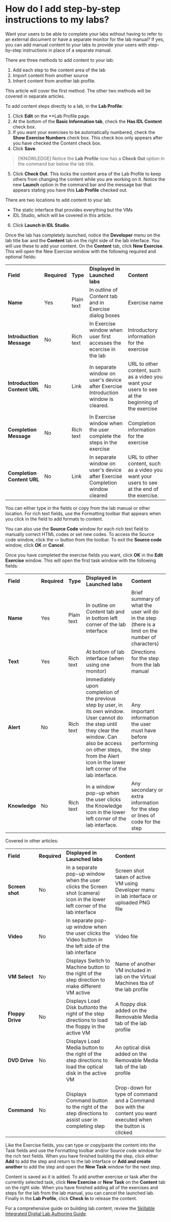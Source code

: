 # How do I add step-by-step instructions to my labs?

Want your users to be able to complete your labs without having to refer to an external document or have a separate monitor for the lab manual? If yes, you can add manual content to your labs to provide your users with step-by-step instructions in place of a separate manual.

There are three methods to add content to your lab: 
1. Add each step to the content area of the lab
1. Import content from another source
1. Inherit content from another lab profile. 

This article will cover the first method. The other two methods will be covered in separate articles.

To add content steps directly to a lab, in the **Lab Profile**:
1. Click **Edit** on the **Lab Profile page. 
1. At the bottom of the **Basic Information tab**, check the **Has IDL Content** check box. 
1. If you want your exercises to be automatically numbered, check the **Show Exercise Numbers** check box. This check box only appears after you have checked the Content check box. 
1. Click **Save**. 

> [!KNOWLEDGE] Notice the **Lab Profile** now has a **Check Out** option in the command bar below the lab title.

5. Click **Check Out**. This locks the content area of the Lab Profile to keep others from changing the content while you are working on it. Notice the new **Launch** option in the command bar and the message bar that appears stating you have this **Lab Profile** checked out.

There are two locations to add content to your lab: 
- The static interface that provides everything but the VMs
- IDL Studio, which will be covered in this article. 

6. Click **Launch in IDL Studio**.

Once the lab has completely launched, notice the **Developer** menu on the lab title bar and the **Content** tab on the right side of the lab interface. You will use these to add your content. On the **Content** tab, click **New Exercise**. This will open the New Exercise window with the following required and optional fields:

||||||
|---|---|---|---|---|
|**Field**|**Required**|**Type**|**Displayed in Launched labs**|**Content**|
**Name**|Yes|Plain text|In outline of Content tab and in Exercise dialog boxes|Exercise name|
|**Introduction Message**|No|Rich text|In Exercise window when user first accesses the ecercise in the lab| Introductory information for the exercise|
**Introduction Content URL**|No|Link|In separate window on user's device after Exercise Introduction window is cleared.|URL to other content, such as a video you want your users to see at the beginning of the exercise|
**Completion Message**|No|Rich text|In Exercise window when the user complete the steps in the exercise| Completion information for the exercise|
**Completion Content URL**|No|Link|In separate window on user's device after Exercise Completion window cleared|URL to other content, such as a video you want your users to see at the end of the exercise. 

You can either type in the fields or copy from the lab manual or other location. For rich text fields, use the Formatting toolbar that appears when you click in the field to add formats to content. 

You can also use the **Source Code** window for each rich text field to manually correct HTML codes or set new codes. To access the Source code window, click the ```<>``` button from the toolbar. To exit the **Source code** window, click **OK** or **Cancel**.

Once you have completed the exercise fields you want, click **OK** in the **Edit Exercise** window. This will open the first task window with the following fields:

||||||
|---|---|---|---|---|
|**Field**|**Required**|**Type**|**Displayed in Launched labs**|**Content**|
|**Name**|Yes|Plain text|In outline on Content tab and in bottom left corner of the lab interface|Brief summary of what the user will do in the step (there is a limit on the number of characters)|
|**Text**|Yes|Rich text|At bottom of lab interface (when using one monitor)|Directions for the step from the lab manual|
|**Alert**|No|Rich text|Immediately upon completion of the previous step by user, in its own window. User cannot do the step until they clear the window. Can also be access on other steps, from the Alert icon in the lower left corner of the lab interface.|Any important information the user must have before performing the step|
|**Knowledge**|No|Rich text|In a window pop-up when the user clicks the Knowledge icon in the lower left corner of the lab interface.|Any secondary or extra information for the step or lines of code for the step|

Covered in other articles:

||||||
|---|---|---|---|---|
|**Field**|**Required**|**Displayed in Launched labs**|**Content**|
|**Screen shot**|No|In a separate pop-up window when the user clicks the Screen shot (camera) icon in the lower left corner of the lab interface|Screen shot taken of active VM using Developer manu in lab interface or uploaded PNG file|
|**Video**|No|In separate pop-up window when the user clicks the Video button in the left side of the lab interface|Video file|
|**VM Select**|No|Displays Switch to Machine button to the right of the step direction to make different VM active|Name of another VM included in lab on the Virtual Machines tba of the lab profile|
|**Floppy Drive**|No|Displays Load Disk buttonto the right of the step directions to load the floppy in the active VM|A floppy disk added on the Removable Media tab of the lab profile|
|**DVD Drive**|No|Displays Load Media button to the right of the step directions to load the optical disk in the active VM|An optical disk added on the Removable Media tab of the lab profile|
|**Command**|No|Displays Command button to the right of the step directions to assist user in completing step|Drop-down for type of command and a Command box with the content you want executed when the button is clicked|

Like the Exercise fields, you can type or copy/paste the content into the Task fields and use the Formatting toolbar and/or Source code window for the rich text fields. When you have finished building the step, click either **Add** to add the step and return to the lab interface or **Add and create another** to add the step and open the **New Task** window for the next step.

Content is saved as it is added. To add another exercise or task after the currently selected task, click **New Exercise** or **New Task** on the **Content** tab on the right side. When you have finished adding all of the exercises and steps for the lab from the lab manual, you can cancel the launched lab. Finally in the **Lab Profile**, click **Check In** to release the content.

For a comprehensive guide on building lab content, review the [Skillable Integrated Digital Lab Authoring Guide](http://lodmanuals.blob.core.windows.net/support-files/IDL_Guide/IDL_Guide.pdf).

